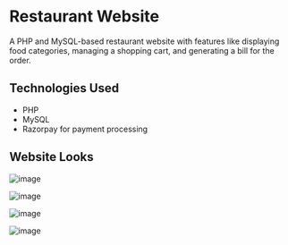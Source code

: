# Restaurant Website

A PHP and MySQL-based restaurant website with features like displaying food categories, managing a shopping cart, and generating a bill for the order.

## Technologies Used

- PHP
- MySQL
- Razorpay for payment processing

## Website Looks 

![image](https://github.com/prem-acharya/Restaurant_Websites---PHP/assets/102874190/358947c6-116a-4cad-a59a-9f294bfdbefe)


![image](https://github.com/prem-acharya/Restaurant_Websites---PHP/assets/102874190/bab19ff9-2c48-43cf-916e-52ea6445d8f2)


![image](https://github.com/prem-acharya/Restaurant_Websites---PHP/assets/102874190/68c903cf-5845-4fa2-9d2e-88448c4c11bd)


![image](https://github.com/prem-acharya/Restaurant_Websites---PHP/assets/102874190/72c15526-5333-43e5-83c7-f5225ede00a7)

